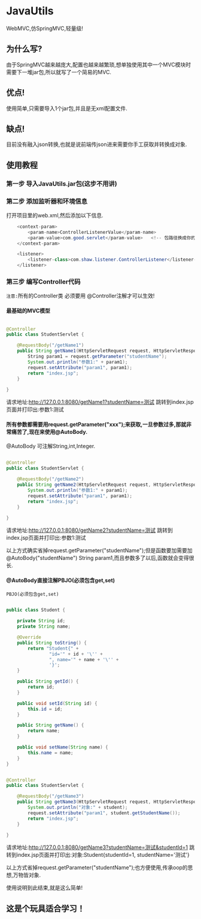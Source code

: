 # JavaUtils

WebMVC,仿SpringMVC,轻量级!

## 为什么写?

由于SpringMVC越来越庞大,配置也越来越繁琐,想单独使用其中一个MVC模块时需要下一堆jar包,所以就写了一个简易的MVC.

## 优点!

使用简单,只需要导入1个jar包,并且是无xml配置文件.

## 缺点!

目前没有融入json转换,也就是说前端传json进来需要你手工获取并转换成对象.

## 使用教程

### 第一步 导入JavaUtils.jar包(这步不用讲)

### 第二步 添加监听器和环境信息

打开项目里的web.xml,然后添加以下信息.

```java
    <context-param>
        <param-name>ControllerListenerValue</param-name>
        <param-value>com.good.servlet</param-value>   <!-- 包路径换成你的controller所在包路径 -->
    </context-param>

    <listener>
        <listener-class>com.shaw.listener.ControllerListener</listener-class>
    </listener>
```
### 第三步 编写Controller代码

`注意:`所有的Controller类 必须要用 @Controller注解才可以生效!

#### 最基础的MVC模型

```java

@Controller
public class StudentServlet {

    @RequestBody("/getName1")
    public String getName1(HttpServletRequest request, HttpServletResponse response) {
        String param1 = request.getParameter("studentName");
        System.out.println("参数1:" + param1);
        request.setAttribute("param1", param1);
        return "index.jsp";
    }
    
}

```

请求地址:http://127.0.0.1:8080/getName1?studentName=测试
跳转到index.jsp页面并打印出:参数1:测试

#### 所有参数都需要用request.getParameter("xxx");来获取,一旦参数过多,那就非常痛苦了,现在来使用@AutoBody.

@AutoBody 可注解String,int,Integer.

```java

@Controller
public class StudentServlet {

    @RequestBody("/getName2")
    public String getName2(HttpServletRequest request, HttpServletResponse response, @AutoBody("studentName") String param1) {
        System.out.println("参数1:" + param1);
        request.setAttribute("param1", param1);
        return "index.jsp";
    }
    
}

```

请求地址:http://127.0.0.1:8080/getName2?studentName=测试
跳转到index.jsp页面并打印出:参数1:测试

以上方式确实省掉request.getParameter("studentName");但是函数要加需要加@AutoBody("studentName") String param1,而且参数多了以后,函数就会变得很长.

#### @AutoBody直接注解PBJO(必须包含get,set)

`PBJO(必须包含get,set)`

```java

public class Student {

    private String id;
    private String name;

    @Override
    public String toString() {
        return "Student{" +
                "id='" + id + '\'' +
                ", name='" + name + '\'' +
                '}';
    }

    public String getId() {
        return id;
    }

    public void setId(String id) {
        this.id = id;
    }

    public String getName() {
        return name;
    }

    public void setName(String name) {
        this.name = name;
    }
}


@Controller
public class StudentServlet {

    @RequestBody("/getName3")
    public String getName3(HttpServletRequest request, HttpServletResponse response, @AutoBody Student student) {
        System.out.println("对象:" + student);
        request.setAttribute("param1", student.getStudentName());
        return "index.jsp";
    }
    
}


```

请求地址:http://127.0.0.1:8080/getName3?studentName=测试&studentId=1
跳转到index.jsp页面并打印出:对象:Student{studentId=1, studentName='测试'}

以上方式省掉request.getParameter("studentName");也方便使用,传承oop的思想,万物皆对象.

使用说明到此结束,就是这么简单!

## 这是个玩具适合学习！
